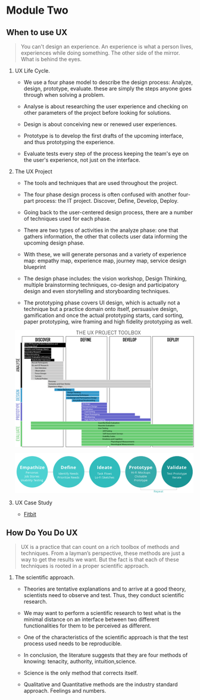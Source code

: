 # Module Two

## When to use UX

> You can't design an experience.
> An experience is what a person lives, experiences while doing something. The other side of the mirror. What is behind the eyes.

1. UX Life Cycle.

   - We use a four phase model to describe the design process:
     Analyze, design, prototype, evaluate. these are simply the steps
     anyone goes through when solving a problem.

   - Analyse is about researching the user experience
     and checking on other parameters of the project
     before looking for solutions.

   - Design is about conceiving new or renewed user experiences.

   - Prototype is to develop the first drafts
     of the upcoming interface, and thus prototyping the experience.

   - Evaluate tests every step of the process
     keeping the team's eye on the user's experience,
     not just on the interface.

2. The UX Project

   - The tools and techniques that are used throughout the project.

   - The four phase design process is often confused with another four-part process:
     the IT project. Discover, Define, Develop, Deploy.

   - Going back to the user-centered design process, there are a number
     of techniques used for each phase.

   - There are two types of activities in the analyze phase: one that gathers information, the other that collects user data informing the upcoming design phase.

   - With these, we will generate personas and a variety of experience map:
     empathy map, experience map, journey map, service design blueprint

   - The design phase includes: the vision workshop, Design Thinking, multiple
     brainstorming techniques, co-design and participatory design and even storytelling
     and storyboarding techniques.

   - The prototyping phase covers UI design, which is actually not a technique
     but a practice domain onto itself, persuasive design, gamification
     and once the actual prototyping starts, card sorting, paper prototyping,
     wire framing and high fidelity prototyping as well.

   ![UX Toolbox](assets/The%20Ux%20Project%20Toolbox.png)

   ![UX Process](assets/Design%20Process.png)

3. UX Case Study

   - [Fitbit](https://uxdesign.cc/fitbit-a-usability-case-study-b23e4c539c3c)

## How Do You Do UX

> UX is a practice that can count on a rich toolbox of methods and techniques. From a layman’s perspective, these methods are just a way to get the results we want. But the fact is that each of these techniques is rooted in a proper scientific approach.

1. The scientific approach.

   - Theories are tentative explanations and to arrive at a good theory,
     scientists need to observe and test. Thus, they conduct scientific research.

   - We may want to perform a scientific research to test
     what is the minimal distance on an interface between two different
     functionalities for them to be perceived as different.

   - One of the characteristics of the scientific approach
     is that the test process used needs to be reproducible.

   - In conclusion, the literature suggests that they are four methods of knowing: tenacity, authority, intuition,science.

   - Science is the only method that corrects itself.

   - Qualitative and Quantitative methods are the industry standard approach. Feelings and numbers.
